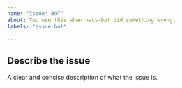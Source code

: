 ```yaml
---
name: "Issue: BOT"
about: You use this when hacs-bot did something wrong.
labels: "issue:bot"

---
```


## Describe the issue

A clear and concise description of what the issue is.


<!-- IssueTemplateID: issue_bot -->